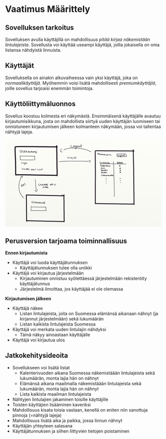 # Vaatimus Määrittely

## Sovelluksen tarkoitus

Sovelluksen avulla käyttäjillä on mahdollisuus *pitää kirjaa näkemistään lintulajeista*. Sovellusta voi käyttää useampi käyttäjä, joilla jokaisella on oma listansa nähdyistä linnuista.

## Käyttäjät

Sovelluksella on ainakin alkuvaiheessa vain yksi käyttäjä, joka on *normaalikäyttäjä*. Myöhemmin voisi lisätä mahdollisesti *premiumkäyttäjiä*, joille sovellus tarjoaisi enemmän toimintoja.

## Käyttöliittymäluonnos

Sovellus koostuu kolmesta eri näkymästä. Ensimmäisenä käyttäjälle avautuu kirjautumisikkuna, josta on mahdollista siirtyä uuden käyttäjän luomiseen tai onnistuneen kirjautumisen jälkeen kolmanteen näkymään, jossa voi tallentaa nähtyjä lajeja. 

![Käyttöliittymäkuva](https://github.com/jennalack/ot-harjoitustyo/blob/master/lintuapp/dokumentaatio/kuvat/lintuapp.jpg)

## Perusversion tarjoama toiminnallisuus

**Ennen kirjautumista**
- Käyttäjä voi luoda käyttäjätunnuksen
  - Käyttäjätunnuksen tulee olla uniikki
- Käyttäjä voi kirjautua järjestelmään
  - Kirjautuminen onnistuu syötettäessä järjestelmään rekisteröity käyttäjätunnus
  - Järjestelmä ilmoittaa, jos käyttäjää ei ole olemassa
  
**Kirjautumisen jälkeen**
- Käyttäjä näkee
  - Listan lintulajeista, joita on Suomessa elämänsä aikanaan nähnyt (ja kirjannut järjestelmään) sekä lukumäärän
  - Listan kaikista lintulajeista Suomessa
- Käyttäjä voi merkata uuden lintulajin nähdyksi
  - Tämä näkyy ainoastaan käyttäjälle
- Käyttäjä voi kirjautua ulos

## Jatkokehitysideoita

- Sovellukseen voi lisätä listat 
  - Kalenterivuoden aikana Suomessa näkemistäään lintulajeista sekä lukumäärän, monta lajia hän on nähnyt
  - Elämänsä aikana maailmalla näkemistäään lintulajeista sekä lukumäärän, monta lajia hän on nähnyt
  - Lista kaikista maailman lintulajeista
- Nähtyjen lintulajien jakaminen toisille käyttäjille
- Toisten käyttäjien lisääminen kaveriksi
- Mahdollisuus kisata toisia vastaan, kenellä on eniten niin sanottuja pinnoja (=nähtyjä lajeja)
- Mahdollisuus lisätä aika ja paikka, jossa linnun nähnyt
- Käyttäjän yhteyteen salasana
- Käyttäjätunnuksen ja siihen liittyvien tietojen poistaminen

